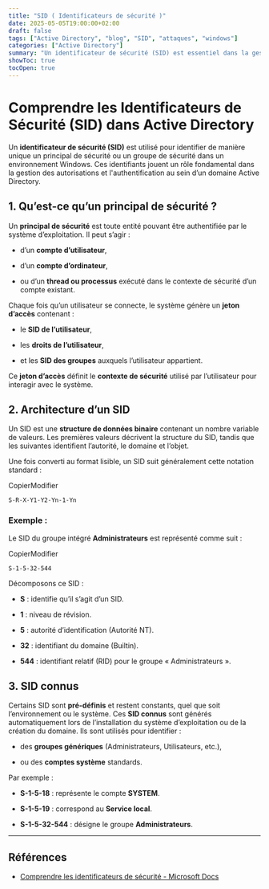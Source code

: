 ```yaml
---
title: "SID ( Identificateurs de sécurité )"
date: 2025-05-05T19:00:00+02:00
draft: false
tags: ["Active Directory", "blog", "SID", "attaques", "windows"]
categories: ["Active Directory"]
summary: "Un identificateur de sécurité (SID) est essentiel dans la gestion des accès et de la sécurité dans les systèmes Windows. Découvrez comment il fonctionne, son rôle dans l'authentification et sa structure binaire."
showToc: true
tocOpen: true
---
```

# Comprendre les Identificateurs de Sécurité (SID) dans Active Directory

Un **identificateur de sécurité (SID)** est utilisé pour identifier de manière unique un principal de sécurité ou un groupe de sécurité dans un environnement Windows. Ces identifiants jouent un rôle fondamental dans la gestion des autorisations et l'authentification au sein d’un domaine Active Directory.

## 1. Qu’est-ce qu’un principal de sécurité ?

Un **principal de sécurité** est toute entité pouvant être authentifiée par le système d’exploitation. Il peut s’agir :

- d’un **compte d’utilisateur**,
    
- d’un **compte d’ordinateur**,
    
- ou d’un **thread ou processus** exécuté dans le contexte de sécurité d’un compte existant.
    

Chaque fois qu’un utilisateur se connecte, le système génère un **jeton d’accès** contenant :

- le **SID de l’utilisateur**,
    
- les **droits de l’utilisateur**,
    
- et les **SID des groupes** auxquels l’utilisateur appartient.
    

Ce **jeton d’accès** définit le **contexte de sécurité** utilisé par l’utilisateur pour interagir avec le système.

## 2. Architecture d’un SID

Un SID est une **structure de données binaire** contenant un nombre variable de valeurs. Les premières valeurs décrivent la structure du SID, tandis que les suivantes identifient l’autorité, le domaine et l’objet.

Une fois converti au format lisible, un SID suit généralement cette notation standard :

CopierModifier

`S-R-X-Y1-Y2-Yn-1-Yn`

### Exemple :

Le SID du groupe intégré **Administrateurs** est représenté comme suit :

CopierModifier

`S-1-5-32-544`

Décomposons ce SID :

- **S** : identifie qu’il s’agit d’un SID.
    
- **1** : niveau de révision.
    
- **5** : autorité d’identification (Autorité NT).
    
- **32** : identifiant du domaine (Builtin).
    
- **544** : identifiant relatif (RID) pour le groupe « Administrateurs ».
    

## 3. SID connus

Certains SID sont **pré-définis** et restent constants, quel que soit l’environnement ou le système. Ces **SID connus** sont générés automatiquement lors de l’installation du système d’exploitation ou de la création du domaine. Ils sont utilisés pour identifier :

- des **groupes génériques** (Administrateurs, Utilisateurs, etc.),
    
- ou des **comptes système** standards.
    

Par exemple :

- **S-1-5-18** : représente le compte **SYSTEM**.
    
- **S-1-5-19** : correspond au **Service local**.
    
- **S-1-5-32-544** : désigne le groupe **Administrateurs**.
    

---

## Références

- [Comprendre les identificateurs de sécurité - Microsoft Docs](https://learn.microsoft.com/fr-fr/windows-server/identity/ad-ds/manage/understand-security-identifiers)